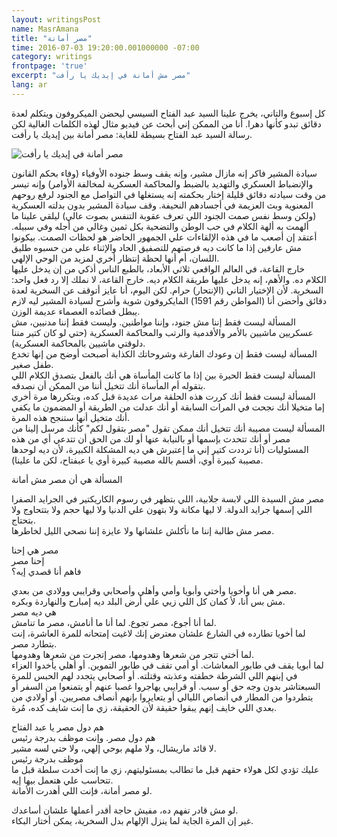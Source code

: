 ```yaml
---
layout: writingsPost  
name: MasrAmana  
title: "مصر أمانة"  
time: 2016-07-03 19:20:00.001000000 -07:00  
category: writings  
frontpage: 'true'  
excerpt: "مصر مش أمانة في إيديك يا رأفت"
lang: ar  
--- 
```


كل إسبوع والتاني، يخرج علينا السيد عبد الفتاح السيسي ليحضن الميكروفون ويتكلم لعدة دقائق تبدو كأنها دهرا. أنا من الممكن إني أبحث عن فيديو مثال لهذه الكلمات الغالية لكن رسالة السيد عبد الفتاح بسيطة للغاية: مصر أمانة بين إيديك يا رأفت.  

<img src="{{ site.imgFolder_writings }}{{ page.name }}/MasrAmana.png" alt="مصر أمانة في إيديك يا رأفت" />  

سيادة المشير فاكر إنه مازال مشير، وإنه يقف وسط جنوده الأوفياء (وفاء بحكم القانون والإنضباط العسكري والتهديد بالضبط والمحاكمة العسكرية لمخالفة الأوامر) وإنه تيسر من وقت سيادته دقائق قليلة إختار بحكمته إنه يستغلها في التواصل مع الجنود لرفع روحهم المعنوية وبث العزيمة في أجسادهم النحيفة. وقف سيادة المشير بدون بدلته العسكرية (ولكن وسط نفس صمت الجنود اللي تعرف عقوبة التنفس بصوت عالي) ليلقي علينا ما ألهمت به ألهة الكلام في حب الوطن والتضحية بكل ثمين وغالي من أجله وفي سبيله. أعتقد إن أصعب ما في هذه الإلقاءات علي الجمهور الحاضر هو لحظات الصمت. بيكونوا مش عارفين إذا ما كانت ديه فرصتهم للتصفيق الحاد والإثناء علي من حسبوه طليق اللسان، أم أنها لحظة إنتظار أخري لمزيد من الوحي الإلهي.  
خارج القاعة، في العالم الواقعي ثلاثي الأبعاد، بالطبع الناس أذكي من إن يدخل عليها الكلام ده. والأهم، إنه يدخل عليها طريقة الكلام ديه. خارج القاعة، لا نملك إلا رد فعل واحد: السخرية. لأن الإختيار التاني (الإنتحار) حرام. لكن اليوم، أنا عايز أتوقف عن السخرية لعدة دقائق وأحضن أنا (المواطن رقم 1591) المايكروفون شوية وأشرح لسيادة المشير ليه لازم يبطل قصائده العصماء عديمة الوزن.  
المسألة ليست فقط إننا مش جنود، وإننا مواطنين. وليست فقط إننا مدنيين، مش عسكريين ماشيين بالأمر والأقدمية والرتب والمحاكمة العسكرية (حتي لو كان كتير مننا دلوقتي ماشيين بالمحاكمة العسكرية).   
المسألة ليست فقط إن وعودك الفارغة وشروحاتك الكذابة أصبحت أوضح من إنها تخدع طفل صغير.   
المسألة ليست فقط الحيرة بين إذا ما كانت المأساة هي أنك بالفعل بتصدق الكلام اللي بتقوله أم المأساة أنك تتخيل أننا من الممكن أن نصدقه.  
المسألة ليست فقط أنك كررت هذه الحلقة مرات عديدة قبل كده، وبتكررها مرة أخري إما متخيلا أنك نجحت في المرات السابقة أو أنك عدلت من الطريقة أو المضمون ما يكفي أنك متخيل أنها ستنجح هذه المرة.   
المسألة ليست مصيبة أنك تتخيل أنك ممكن تقول "مصر بتقول لكم" كأنك مرسل إلينا من مصر أو أنك تتحدث بإسمها أو بالنيابة عنها أو لك من الحق أن تتدعي أي من هذه المسئوليات (أنا ترددت كتير إني ما إعتبرش هي ديه المشكلة الكبيرة، لأن ديه لوحدها مصيبة كبيرة أوي، أقسم بالله مصيبة كبيرة أوي يا عبفتاح، لكن ما علينا).  

المسألة هي أن مصر مش أمانة  

مصر مش السيدة اللي لابسة جلابية، اللي بتظهر في رسوم الكاريكتير في الجرايد الصفرا اللي إسمها جرايد الدولة. لا ليها مكانة ولا بتهون علي الدنيا ولا ليها حجم ولا بتتحاوج ولا بتحتاج.  
مصر مش طالبة إننا ما نأكلش علشانها ولا عايزة إننا نصحي الليل لخاطرها.  

مصر هي إحنا  
إحنا مصر  
فاهم أنا قصدي إيه؟  

مصر هي أنا وأخويا وأختي وأبويا وأمي وأهلي وأصحابي وقرايبي وولادي من بعدي.  
مش بس أنا، لأ كمان كل اللي زيي علي أرض البلد ديه إمبارح والنهاردة وبكره.  
هي ديه مصر  
لما أنا أجوع، مصر تجوع. لما أنا ما أنامش، مصر ما تنامش.  
لما أخويا تطارده في الشارع علشان معترض إنك لاغيت إمتحانه للمرة العاشرة، إنت بتطارد مصر.  
لما أختي تتجر من شعرها وهدومها، مصر إتجرت من شعرها وهدومها.  
لما أبويا يقف في طابور المعاشات. أو أمي تقف في طابور التموين. أو أهلي يأخدوا العزاء في إبنهم اللي الشرطة خطفته وعذبته وقتلته. أو أصحابي يتجدد لهم الحبس للمرة السبعتاشر بدون وجه حق أو سبب. أو قرايبي يهاجروا غصبا عنهم أو يتمنعوا من السفر أو يتطردوا من المطار في أنصاص الليالي أو يتعايروا بإنهم أنصاف مصريين. أو أولادي من بعدي اللي خايف إنهم يبقوا حقيقة لأن الحقيقة، زي ما إنت شايف كده، مُرة. 

هم دول مصر يا عبد الفتاح  
هم دول مصر. وإنت موظف بدرجة رئيس  
لا قائد ماريشال، ولا ملهم بوحي إلهي، ولا حتي لسه مشير.  
موظف بدرجة رئيس  
عليك تؤدي لكل هولاء حقهم قبل ما تطالب بمسئوليتهم، زي ما إنت أخدت سلطة قبل ما تتحاسب علي هتعمل بيها إيه.  
لو مصر أمانة، فإنت اللي أهدرت الأمانة.  

لو مش قادر تفهم ده، مفيش حاجة أقدر أعملها علشان أساعدك.  
غير إن المرة الجاية لما ينزل الإلهام بدل السخرية، يمكن أختار البكاء.  
